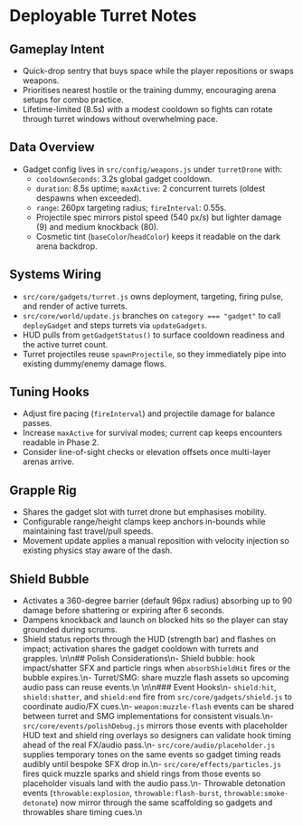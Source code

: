 # Deployable Turret Notes

## Gameplay Intent
- Quick-drop sentry that buys space while the player repositions or swaps weapons.
- Prioritises nearest hostile or the training dummy, encouraging arena setups for combo practice.
- Lifetime-limited (8.5s) with a modest cooldown so fights can rotate through turret windows without overwhelming pace.

## Data Overview
- Gadget config lives in `src/config/weapons.js` under `turretDrone` with:
  - `cooldownSeconds`: 3.2s global gadget cooldown.
  - `duration`: 8.5s uptime; `maxActive`: 2 concurrent turrets (oldest despawns when exceeded).
  - `range`: 260px targeting radius; `fireInterval`: 0.55s.
  - Projectile spec mirrors pistol speed (540 px/s) but lighter damage (9) and medium knockback (80).
  - Cosmetic tint (`baseColor`/`headColor`) keeps it readable on the dark arena backdrop.

## Systems Wiring
- `src/core/gadgets/turret.js` owns deployment, targeting, firing pulse, and render of active turrets.
- `src/core/world/update.js` branches on `category === "gadget"` to call `deployGadget` and steps turrets via `updateGadgets`.
- HUD pulls from `getGadgetStatus()` to surface cooldown readiness and the active turret count.
- Turret projectiles reuse `spawnProjectile`, so they immediately pipe into existing dummy/enemy damage flows.

## Tuning Hooks
- Adjust fire pacing (`fireInterval`) and projectile damage for balance passes.
- Increase `maxActive` for survival modes; current cap keeps encounters readable in Phase 2.
- Consider line-of-sight checks or elevation offsets once multi-layer arenas arrive.


## Grapple Rig
- Shares the gadget slot with turret drone but emphasises mobility.
- Configurable range/height clamps keep anchors in-bounds while maintaining fast travel/pull speeds.
- Movement update applies a manual reposition with velocity injection so existing physics stay aware of the dash.

## Shield Bubble
- Activates a 360-degree barrier (default 96px radius) absorbing up to 90 damage before shattering or expiring after 6 seconds.
- Dampens knockback and launch on blocked hits so the player can stay grounded during scrums.
- Shield status reports through the HUD (strength bar) and flashes on impact; activation shares the gadget cooldown with turrets and grapples.
\n\n## Polish Considerations\n- Shield bubble: hook impact/shatter SFX and particle rings when `absorbShieldHit` fires or the bubble expires.\n- Turret/SMG: share muzzle flash assets so upcoming audio pass can reuse events.\n
\n\n### Event Hooks\n- `shield:hit`, `shield:shatter`, and `shield:end` fire from `src/core/gadgets/shield.js` to coordinate audio/FX cues.\n- `weapon:muzzle-flash` events can be shared between turret and SMG implementations for consistent visuals.\n- `src/core/events/polishDebug.js` mirrors those events with placeholder HUD text and shield ring overlays so designers can validate hook timing ahead of the real FX/audio pass.\n- `src/core/audio/placeholder.js` supplies temporary tones on the same events so gadget timing reads audibly until bespoke SFX drop in.\n- `src/core/effects/particles.js` fires quick muzzle sparks and shield rings from those events so placeholder visuals land with the audio pass.\n- Throwable detonation events (`throwable:explosion`, `throwable:flash-burst`, `throwable:smoke-detonate`) now mirror through the same scaffolding so gadgets and throwables share timing cues.\n
